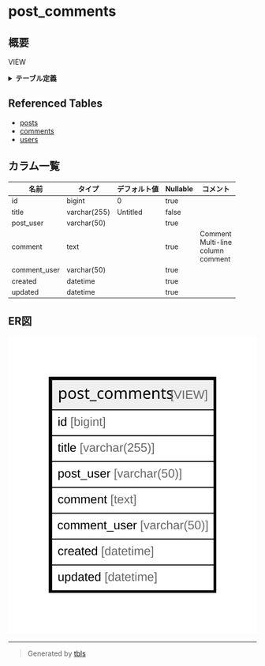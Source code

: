 # post_comments

## 概要

VIEW

<details>
<summary><strong>テーブル定義</strong></summary>

```sql
CREATE VIEW post_comments AS (select `c`.`id` AS `id`,`p`.`title` AS `title`,`u2`.`username` AS `post_user`,`c`.`comment` AS `comment`,`u2`.`username` AS `comment_user`,`c`.`created` AS `created`,`c`.`updated` AS `updated` from (((`testdb`.`posts` `p` left join `testdb`.`comments` `c` on((`p`.`id` = `c`.`post_id`))) left join `testdb`.`users` `u` on((`u`.`id` = `p`.`user_id`))) left join `testdb`.`users` `u2` on((`u2`.`id` = `c`.`user_id`))))
```

</details>

## Referenced Tables

- [posts](posts.md)
- [comments](comments.md)
- [users](users.md)

## カラム一覧

| 名前           | タイプ          | デフォルト値       | Nullable | コメント                                       |
| ------------ | ------------ | ------------ | -------- | ------------------------------------------ |
| id           | bigint       | 0            | true     |                                            |
| title        | varchar(255) | Untitled     | false    |                                            |
| post_user    | varchar(50)  |              | true     |                                            |
| comment      | text         |              | true     | Comment<br>Multi-line<br>column<br>comment |
| comment_user | varchar(50)  |              | true     |                                            |
| created      | datetime     |              | true     |                                            |
| updated      | datetime     |              | true     |                                            |

## ER図

![er](post_comments.svg)

---

> Generated by [tbls](https://github.com/k1LoW/tbls)
